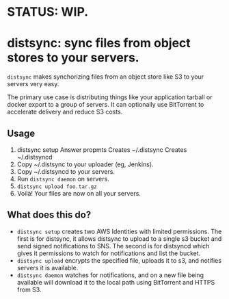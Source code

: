# STATUS: WIP.

# distsync: sync files from object stores to your servers.

`distsync` makes synchorizing files from an object store like S3 to your servers very easy.

The primary use case is distributing things like your application tarball or docker export to a group of servers.  It can optionally use BitTorrent to accelerate delivery and reduce S3 costs.

## Usage

1. distsync setup
	Answer propmts
	Creates ~/.distsync
	Creates ~/.distsyncd
1. Copy ~/.distsync to your uploader (eg, Jenkins).
1. Copy ~/.distsyncd to your servers.
1. Run `distsync daemon` on servers.
1. `distsync upload foo.tar.gz`
1. Voilà! Your files are now on all your servers.


## What does this do?

* `distsync setup` creates two AWS Identities with limited permissions.  The first is for distsync, it allows distsync to upload to a single s3 bucket and send signed notifications to SNS.  The second is for distsyncd which gives it permissions to watch for notifications and list the bucket.
* `distsync upload` encrypts the specified file, uploads it to s3, and notifies servers it is available.
* `distsync daemon` watches for notifications, and on a new file being available will download it to the local path using BitTorrent and HTTPS from S3.

